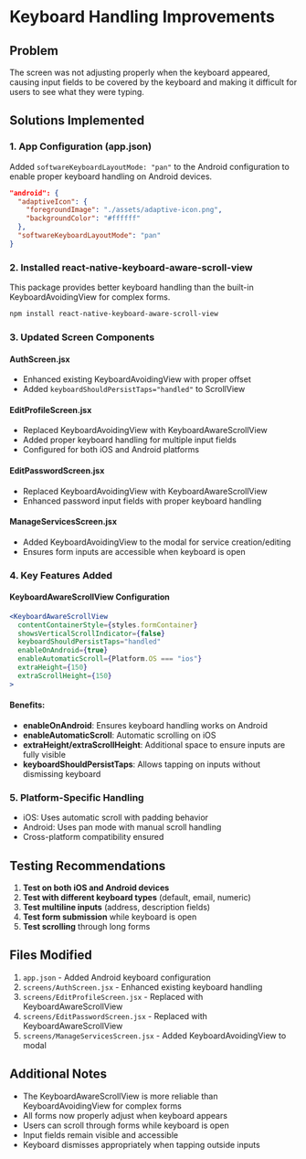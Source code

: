 # Keyboard Handling Improvements

## Problem

The screen was not adjusting properly when the keyboard appeared, causing input fields to be covered by the keyboard and making it difficult for users to see what they were typing.

## Solutions Implemented

### 1. App Configuration (app.json)

Added `softwareKeyboardLayoutMode: "pan"` to the Android configuration to enable proper keyboard handling on Android devices.

```json
"android": {
  "adaptiveIcon": {
    "foregroundImage": "./assets/adaptive-icon.png",
    "backgroundColor": "#ffffff"
  },
  "softwareKeyboardLayoutMode": "pan"
}
```

### 2. Installed react-native-keyboard-aware-scroll-view

This package provides better keyboard handling than the built-in KeyboardAvoidingView for complex forms.

```bash
npm install react-native-keyboard-aware-scroll-view
```

### 3. Updated Screen Components

#### AuthScreen.jsx

- Enhanced existing KeyboardAvoidingView with proper offset
- Added `keyboardShouldPersistTaps="handled"` to ScrollView

#### EditProfileScreen.jsx

- Replaced KeyboardAvoidingView with KeyboardAwareScrollView
- Added proper keyboard handling for multiple input fields
- Configured for both iOS and Android platforms

#### EditPasswordScreen.jsx

- Replaced KeyboardAvoidingView with KeyboardAwareScrollView
- Enhanced password input fields with proper keyboard handling

#### ManageServicesScreen.jsx

- Added KeyboardAvoidingView to the modal for service creation/editing
- Ensures form inputs are accessible when keyboard is open

### 4. Key Features Added

#### KeyboardAwareScrollView Configuration

```jsx
<KeyboardAwareScrollView
  contentContainerStyle={styles.formContainer}
  showsVerticalScrollIndicator={false}
  keyboardShouldPersistTaps="handled"
  enableOnAndroid={true}
  enableAutomaticScroll={Platform.OS === "ios"}
  extraHeight={150}
  extraScrollHeight={150}
>
```

#### Benefits:

- **enableOnAndroid**: Ensures keyboard handling works on Android
- **enableAutomaticScroll**: Automatic scrolling on iOS
- **extraHeight/extraScrollHeight**: Additional space to ensure inputs are fully visible
- **keyboardShouldPersistTaps**: Allows tapping on inputs without dismissing keyboard

### 5. Platform-Specific Handling

- iOS: Uses automatic scroll with padding behavior
- Android: Uses pan mode with manual scroll handling
- Cross-platform compatibility ensured

## Testing Recommendations

1. **Test on both iOS and Android devices**
2. **Test with different keyboard types** (default, email, numeric)
3. **Test multiline inputs** (address, description fields)
4. **Test form submission** while keyboard is open
5. **Test scrolling** through long forms

## Files Modified

1. `app.json` - Added Android keyboard configuration
2. `screens/AuthScreen.jsx` - Enhanced existing keyboard handling
3. `screens/EditProfileScreen.jsx` - Replaced with KeyboardAwareScrollView
4. `screens/EditPasswordScreen.jsx` - Replaced with KeyboardAwareScrollView
5. `screens/ManageServicesScreen.jsx` - Added KeyboardAvoidingView to modal

## Additional Notes

- The KeyboardAwareScrollView is more reliable than KeyboardAvoidingView for complex forms
- All forms now properly adjust when keyboard appears
- Users can scroll through forms while keyboard is open
- Input fields remain visible and accessible
- Keyboard dismisses appropriately when tapping outside inputs
